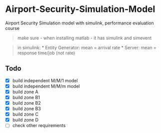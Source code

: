 # Airport-Security-Simulation-Model
Airport Security Simulation model with simulink, performance evaluation course

> make sure - when installing matlab - it has simulink and simevent

> in simulink:
    * Entity Generator: mean = arrival rate
    * Server: mean = response time/job (not rate)

## Todo 
* [x] build independent M/M/1 model
* [x] build independent M/M/m model
* [x] build zone A
* [x] build zone B1
* [x] build zone B2
* [x] build zone B3
* [x] build zone C
* [x] build zone D
* [ ] check other requirements